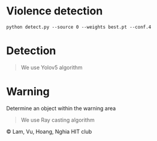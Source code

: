 # Violence detection

```
python detect.py --source 0 --weights best.pt --conf.4
```

# Detection
> We use Yolov5 algorithm

# Warning
Determine an object within the warning area
> We use Ray casting algorithm

© Lam, Vu, Hoang, Nghia HIT club

